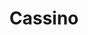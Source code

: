 ---
title: Cassino
date: 
draft: false

# descripcion
description : Argolla de plata con doble línea de microcubic. Forma oval, no redonda.

materials: Plata 925

color: Plateado

dimensions: 1,2 diam 0,4 ancho

code: 01-11-0356

type: "Aros"

categories: []

price: $6.600,00

price_eftvo: $5.610,00

# Images
# first image will be shown in the product page
images:
  # - image: "images/path_to_image"
  # La ubicacion de las imagenes es imagenes/Aros/Aros.Argollas/01-11-0356-cassino
  - image: "./images/aros/argollas/01-11-0356-argolla-oval-doble-linea-microcubic_a.JPG"
---